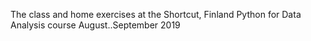 The class and home exercises at the Shortcut, Finland Python for Data Analysis 
course August..September 2019 